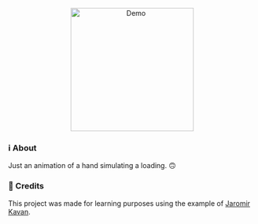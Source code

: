 <p align="center">
  <a href="https://andrewdourado.github.io/hand-animation/" target="_blank">
    <img alt="Demo" src="https://res.cloudinary.com/andredourado/image/upload/v1605209687/shared/view-demo_u7t8sb.png" width="250" >
  </a>
</p>

### :information_source: About
Just an animation of a hand simulating a loading. 🙃

### :memo: Credits
This project was made for learning purposes using the example of [Jaromir Kavan](https://dribbble.com/shots/1945392).
